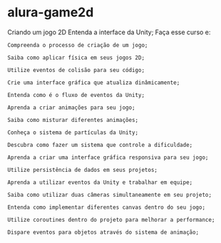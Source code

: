 # alura-game2d
Criando um jogo 2D
Entenda a interface da Unity;
Faça esse curso e:

    Compreenda o processo de criação de um jogo;
    
    Saiba como aplicar física em seus jogos 2D;
    
    Utilize eventos de colisão para seu código;
    
    Crie uma interface gráfica que atualiza dinâmicamente;
    
    Entenda como é o fluxo de eventos da Unity;
    
    Aprenda a criar animações para seu jogo;
    
    Saiba como misturar diferentes animações;
    
    Conheça o sistema de partículas da Unity;
    
    Descubra como fazer um sistema que controle a dificuldade;
    
    Aprenda a criar uma interface gráfica responsiva para seu jogo;
    
    Utilize persistência de dados em seus projetos;
    
    Aprenda a utilizar eventos da Unity e trabalhar em equipe;
    
    Saiba como utilizar duas câmeras simultaneamente em seu projeto;
    
    Entenda como implementar diferentes canvas dentro do seu jogo;
    
    Utilize coroutines dentro do projeto para melhorar a performance;
    
    Dispare eventos para objetos através do sistema de animação;
